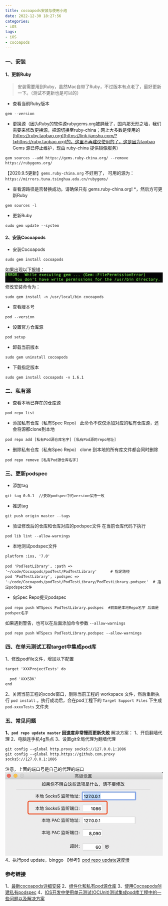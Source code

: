 ```yaml
---
title: cocoapods安装与使用小结
date: 2022-12-30 18:27:56
categories:
- iOS
tags:
- iOS
- cocoapods
---
```


### 一、安装

#### 1、更新Ruby 
> 安装需要用到Ruby，虽然Mac自带了Ruby，不过版本有点老了，最好更新一下。（测试不更新也是可以的）

- 查看当前Ruby版本
```
gem --version
```

- 更换源（因为Ruby的软件源rubygems.org被屏蔽了，国内那无形之墙，我们需要来修改更换源，把源切换至ruby-china；网上大多数是使用的[https://ruby.taobao.org](https://link.jianshu.com/?t=https://ruby.taobao.org)的，这里不再建议使用的了，这是因为taobao Gems 源已停止维护，现由 ruby-china 提供镜像服务）
```
gem sources --add https://gems.ruby-china.org/ --remove https://rubygems.org/
```
【2020.9.5更新】`gems.ruby-china.org` 不好用了， 可用的源为：`https://mirrors.tuna.tsinghua.edu.cn/rubygems/`

- 查看源路径是否替换成功。请确保只有 gems.ruby-china.org! *，然后方可更新Ruby
```
gem sources -l
```

- 更新Ruby
```
sudo gem update --system
```


#### 2、安装Cocoapods

- 安装Cocoapods
```
sudo gem install cocoapods
```
如果出现以下报错：
![来自本人电脑](images/iOS/cocoapods_install_use/01.png)
修改安装命令为：
```
sudo gem install -n /usr/local/bin cocoapods
```

- 查看版本号
```
pod --version
```

- 设置官方仓库源
```
pod setup
```

- 卸载当前版本
```
sudo gem uninstall cocoapods
```

- 下载指定版本
```
sudo gem install cocoapods -v 1.6.1
```



### 二、私有源

- 查看本地已存在的仓库源
```
pod repo list
```

- 添加私有仓库（私有Spec Repo）
此命令不仅仅添加对应的私有仓库源，还会将源都clone到本地
```
pod repo add [私有Pod源仓库名字] [私有Pod源的repo地址]
```

- 删除私有仓库（私有Spec Repo）
clone 到本地的所有库文件都会同时删除
```
pod repo remove [私有Pod源仓库名字]
```

### 三、更新podspec 

- 添加tag
```
git tag 0.0.1  //要跟podspec中的version保持一致
```

- 推送tag
```
git push origin master --tags
```

- 验证修改后的仓库和仓库对应的podspec文件
在当前仓库代码下执行
```
pod lib lint --allow-warnings
```

- 本地测试podspec文件
```
platform :ios, '7.0'

pod 'PodTestLibrary', :path => '~/code/Cocoapods/podTest/PodTestLibrary'      # 指定路径
pod 'PodTestLibrary', :podspec => '~/code/Cocoapods/podTest/PodTestLibrary/PodTestLibrary.podspec'  # 指定podspec文件
```

- 向Spec Repo提交podspec
```
pod repo push WTSpecs PodTestLibrary.podspec  #前面是本地Repo名字 后面是podspec名字
```
如果遇到警告，也可以在后面添加命令参数 `--allow-warnings`
```
pod repo push WTSpecs PodTestLibrary.podspec --allow-warnings
```


### 四、在单元测试工程target中集成pod库
1、修改podfile文件，增加以下配置
```
target 'XXXProjectTests' do
  
  pod 'XXXSDK'
end
``` 
2、关闭当前工程的xcode窗口，删除当前工程的 workspace 文件，然后重新执行 `pod install` 。执行成功后，会在pod工程下的 `Target Support Files` 下生成 `pod-xxxxTests` 文件夹


### 五、常见问题
**1、`pod repo update master` 因速度非常慢而更新失败**
解决方案：
1、开启翻墙代理
2、电脑连手机4g热点
3、设置git全局代理为翻墙代理
```
git config --global http.proxy socks5://127.0.0.1:1086
git config --global http.https://github.com.proxy socks5://127.0.0.1:1086
```
注意，上面的端口号是自己的代理的端口
![shadow socks高级设置](images/iOS/cocoapods_install_use/02.png)
4、执行pod update，binggo
【参考】[pod repo update速度慢](https://www.jianshu.com/p/bf26e92ec5b1)


### 参考链接
1、[最新cocoapods详细安装](https://www.jianshu.com/p/1e7ab521000b)
2、[组件化和私有pod源仓库](https://www.jianshu.com/p/83dc05c19c9f)
3、[使用Cocoapods创建私有podspec](http://blog.wtlucky.com/blog/2015/02/26/create-private-podspec/)
4、[IOS开发中使用单元测试(OCUnit)测试集成pod库工程中的一些问题以及解决方案](https://blog.csdn.net/lwb102063/article/details/98947336)


  
